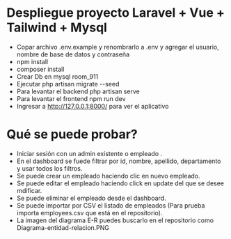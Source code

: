 # Despliegue proyecto Laravel + Vue + Tailwind + Mysql
 - Copar archivo .env.example y  renombrarlo a .env y agregar el usuario, nombre de base de datos y contraseña
 - npm install
 - composer install
 - Crear Db en mysql room_911
 - Ejecutar php artisan migrate --seed
 - Para levantar el backend php artisan serve
 - Para levantar el frontend npm run dev
 - Ingresar a http://127.0.0.1:8000/ para ver el aplicativo

# Qué se puede probar?
 - Iniciar sesión con un admin existente o empleado .
 - En el dashboard se fuede filtrar por id, nombre, apellido, departamento y  usar todos los filtros.
 - Se puede crear un empleado haciendo clic en nuevo empleado.
 - Se puede editar el empleado haciendo click en update del que se desee mdificar.
 - Se puede eliminar el empleado desde el dashboard.
 - Se puede importar por CSV el listado de empleados (Para prueba importa employees.csv que está en el repositorio).
 - La imagen del diagrama E-R puedes buscarlo en el repositorio como Diagrama-entidad-relacion.PNG
 